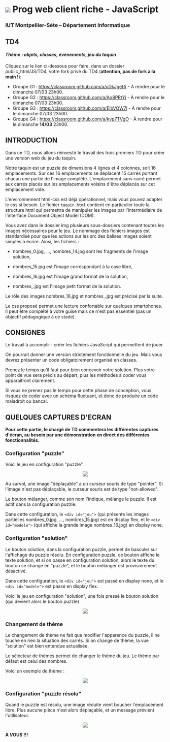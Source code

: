 # ![](ressources/logo.jpeg) Prog web client riche - JavaScript

### IUT Montpellier-Sète – Département Informatique

## TD4
#### _Thème : objets, classes, événements, jeu du taquin_

Cliquez sur le lien ci-dessous pour faire, dans un dossier public_html/JS/TD4, votre fork privé du TD4 (**attention, pas de fork à la main !**):

* Groupe G1 : https://classroom.github.com/a/uDkJgefA - À rendre pour le dimanche 07/03 23h00.
* Groupe G2 : https://classroom.github.com/a/Ao8PRtYj - À rendre pour le dimanche 07/03 23h00.
* Groupe G3 : https://classroom.github.com/a/ElbVQW7l - À rendre pour le dimanche 07/03 23h00.
* Groupe G4 : https://classroom.github.com/a/kvp7TVgO - À rendre pour le dimanche **14/03** 23h00.


## INTRODUCTION

Dans ce TD, nous allons réinvestir le travail des trois premiers TD pour créer une version web du jeu du taquin. 

Notre taquin est un puzzle de dimensions 4 lignes et 4 colonnes, soit 16 emplacements. Sur ces 16 emplacements se déplacent 15 carrés portant chacun une partie de l'image complète. L'emplacement sans carré permet aux carrés placés sur les emplacements voisins d'être déplacés sur cet emplacement vide.

L'environnement html-css est déjà opérationnel, mais vous pouvez adapter le css si besoin. Le fichier `taquin.html` contient en particulier toute la structure html qui permettra de manipuler les images par l'intermédiaire de l'interface Document Object Model (DOM). 

Vous avez dans le dossier img plusieurs sous-dossiers contenant toutes les images nécessaires pour le jeu. Le nommage des fichiers images est standardisé pour que les actions sur les src des balises images soient simples à écrire. Ainsi, les fichiers :

+ nombres_0.jpg, ..., nombres_14.jpg sont les fragments de l'image solution,

+ nombres_15.jpg est l'image correspondant à la case libre,

+ nombres_16.jpg est l'image grand format de la solution,

+ nombres_.jpg est l'image petit format de la solution.

Le rôle des images nombres_16.jpg et nombres_.jpg est précisé par la suite.

Le css proposé permet une lecture confortable sur quelques smartphones. Il peut être complété à votre guise mais ce n'est pas essentiel (pas un objectif pédagogique à ce stade).


## CONSIGNES

Le travail à accomplir : créer les fichiers JavaScript qui permettent de jouer. 

On pourrait donner une version strictement fonctionnelle du jeu. Mais vous devrez présenter un code obligatoirement organisé en classes.

Prenez le temps qu'il faut pour bien concevoir votre solution. Plus votre point de vue sera précis au départ, plus les méthodes à coder vous apparaîtront clairement. 

Si vous ne prenez pas le temps pour cette phase de conception, vous risquez de coder avec un schéma fluctuant, et donc de produire un code maladroit ou bancal.


## QUELQUES CAPTURES D'ECRAN


**Pour cette partie, le chargé de TD commentera les différentes captures d'écran, au besoin par une démonstration en direct des différentes fonctionnalités.**


### Configuration "puzzle"

Voici le jeu en configuration "puzzle"

<p align="center">
   <img src="ressources/img0.png">
</p>

Au survol, une image "déplaçable" a un curseur souris de type "pointer". Si l'image n'est pas déplaçable, le curseur souris est de type "not-allowed".

Le bouton mélanger, comme son nom l'indique, mélange le puzzle. Il est actif dans la configuration puzzle.

Dans cette configuration, le `<div id="jeu">` (qui présente les images partielles nombres_0.jpg, ..., nombres_15.jpg) est en display flex, et le `<div id="modele">` (qui affiche la grande image nombres_16.jpg) en display none.


### Configuration "solution"

Le bouton solution, dans la configuration puzzle, permet de basculer sur l'affichage du puzzle résolu. En configuration puzzle, ce bouton affiche le texte solution, et si on passe en configuration solution, alors le texte du bouton se change en "puzzle", et le bouton mélanger est provisoirement désactivé.

Dans cette configuration, le `<div id="jeu">` est passé en display none, et le `<div id="modele">` est passé en display flex.

Voici le jeu en configuration "solution", une fois pressé le bouton solution (qui devient alors le bouton puzzle)

<p align="center">
   <img src="ressources/img0_1.png">
</p>


### Changement de thème

Le changement de thème ne fait que modifier l'apparence du puzzle, il ne touche en rien la situation des carrés. Si on change de thème, la vue "solution" est bien entendue actualisée. 

Le sélecteur de thèmes permet de changer le thème du jeu. Le thème par défaut est celui des nombres.

Voici un exemple de thème :

<p align="center">
   <img src="ressources/img3_1.png">
</p>


### Configuration "puzzle résolu"

Quand le puzzle est résolu, une image réduite vient boucher l'emplacement libre. Plus aucune pièce n'est alors déplaçable, et un message prévient l'utilisateur. 

<p align="center">
   <img src="ressources/img4.png">
</p>




**A VOUS !!!**

